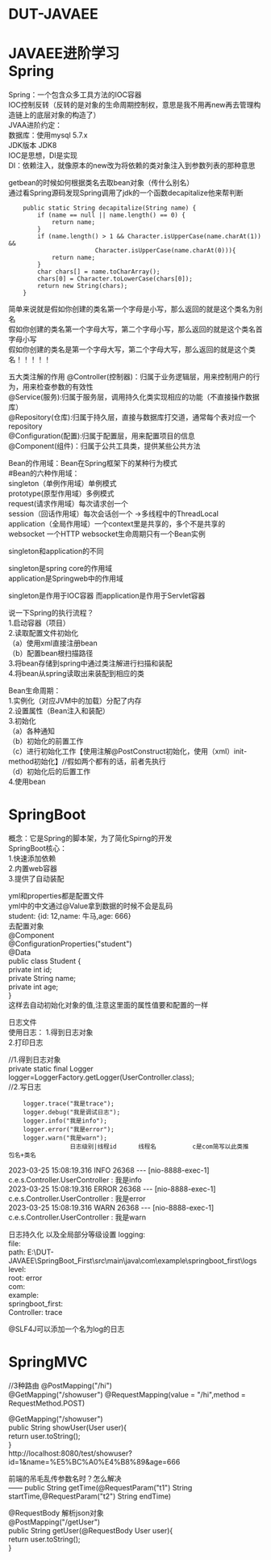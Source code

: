 # DUT-JAVAEE
JAVAEE进阶学习<br/>
Spring
====
Spring：一个包含众多工具方法的IOC容器<br/>
IOC控制反转（反转的是对象的生命周期控制权，意思是我不用再new再去管理构造链上的底层对象的构造了）<br/>
JVAA进阶约定：<br/>
数据库：使用mysql 5.7.x<br/>
JDK版本 JDK8<br/>
IOC是思想，DI是实现<br/>
DI：依赖注入，就像原本的new改为将依赖的类对象注入到参数列表的那种意思<br/>

getbean的时候如何根据类名去取bean对象（传什么别名）<br/>
通过看Spring源码发现Spring调用了jdk的一个函数decapitalize他来帮判断
````
    public static String decapitalize(String name) {
        if (name == null || name.length() == 0) {
            return name;
        }
        if (name.length() > 1 && Character.isUpperCase(name.charAt(1)) &&
                        Character.isUpperCase(name.charAt(0))){
            return name;
        }
        char chars[] = name.toCharArray();
        chars[0] = Character.toLowerCase(chars[0]);
        return new String(chars);
    }
````
简单来说就是假如你创建的类名第一个字母是小写，那么返回的就是这个类名为别名  
假如你创建的类名第一个字母大写，第二个字母小写，那么返回的就是这个类名首字母小写  
假如你创建的类名是第一个字母大写，第二个字母大写，那么返回的就是这个类名！！！！！  

五大类注解的作用
@Controller(控制器)：归属于业务逻辑层，用来控制用户的行为，用来检查参数的有效性  
@Service(服务):归属于服务层，调用持久化类实现相应的功能（不直接操作数据库）  
@Repository(仓库):归属于持久层，直接与数据库打交道，通常每个表对应一个repository    
@Configuration(配置):归属于配置层，用来配置项目的信息  
@Component(组件)：归属于公共工具类，提供某些公共方法    

Bean的作用域：Bean在Spring框架下的某种行为模式  
#Bean的六种作用域：  
singleton（单例作用域）单例模式  
prototype(原型作用域）多例模式  
request(请求作用域）每次请求创一个  
session（回话作用域）每次会话创一个     ->多线程中的ThreadLocal  
application（全局作用域）一个context里是共享的，多个不是共享的  
websocket 一个HTTP websocket生命周期只有一个Bean实例  


singleton和application的不同

singleton是spring core的作用域   
application是Springweb中的作用域  

singleton是作用于IOC容器
而application是作用于Servlet容器

说一下Spring的执行流程？  
1.启动容器（项目）  
2.读取配置文件初始化  
（a）使用xml直接注册bean  
（b）配置bean根扫描路径  
3.将bean存储到spring中通过类注解进行扫描和装配  
4.将bean从spring读取出来装配到相应的类  

Bean生命周期：  
1.实例化（对应JVM中的加载）分配了内存  
2.设置属性（Bean注入和装配）  
3.初始化  
（a）各种通知  
（b）初始化的前置工作  
（c）进行初始化工作【使用注解@PostConstruct初始化，使用（xml）init-method初始化】//假如两个都有的话，前者先执行  
（d）初始化后的后置工作  
4.使用bean  


SpringBoot  
====
概念：它是Spring的脚本架，为了简化Spirng的开发  
SpringBoot核心：  
1.快速添加依赖  
2.内置web容器  
3.提供了自动装配  

yml和properties都是配置文件  
yml中的中文通过@Value拿到数据的时候不会是乱码  
student: {id: 12,name: 牛马,age: 666}  
去配置对象  
@Component  
@ConfigurationProperties("student")  
@Data  
public class Student {  
    private int id;  
    private String name;  
    private int age;  
}  
这样去自动初始化对象的值,注意这里面的属性值要和配置的一样  

日志文件  
使用日志：
1.得到日志对象  
2.打印日志  

  //1.得到日志对象  
    private static final Logger logger=LoggerFactory.getLogger(UserController.class);  
  //2.写日志
  
        logger.trace("我是trace");  
        logger.debug("我是调试日志");  
        logger.info("我是info");  
        logger.error("我是error");  
        logger.warn("我是warn");  
                     日志级别|线程id      线程名          c是com简写以此类推      包名+类名   
2023-03-25 15:08:19.316  INFO 26368 --- [nio-8888-exec-1] c.e.s.Controller.UserController          : 我是info  
2023-03-25 15:08:19.316 ERROR 26368 --- [nio-8888-exec-1] c.e.s.Controller.UserController          : 我是error  
2023-03-25 15:08:19.316  WARN 26368 --- [nio-8888-exec-1] c.e.s.Controller.UserController          : 我是warn  

日志持久化  以及全局部分等级设置
logging:   
  file:  
    path: E:\DUT-JAVAEE\SpringBoot_First\src\main\java\com\example\springboot_first\logs  
  level:  
    root: error  
    com:  
      example:  
        springboot_first:  
          Controller: trace  
     
@SLF4J可以添加一个名为log的日志

SpringMVC
====
//3种路由
@PostMapping("/hi")  
@GetMapping("/showuser")
@RequestMapping(value = "/hi",method = RequestMethod.POST)  

   @GetMapping("/showuser")  
    public String showUser(User user){  
        return user.toString();  
    }  
    http://localhost:8080/test/showuser?id=1&name=%E5%BC%A0%E4%B8%89&age=666  

前端的吊毛乱传参数名时？怎么解决  
—— public  String getTime(@RequestParam("t1") String startTime,@RequestParam("t2") String endTime)  

@RequestBody 解析json对象  
 @PostMapping("/getUser")  
    public String getUser(@RequestBody User user){  
        return user.toString();  
    }  
